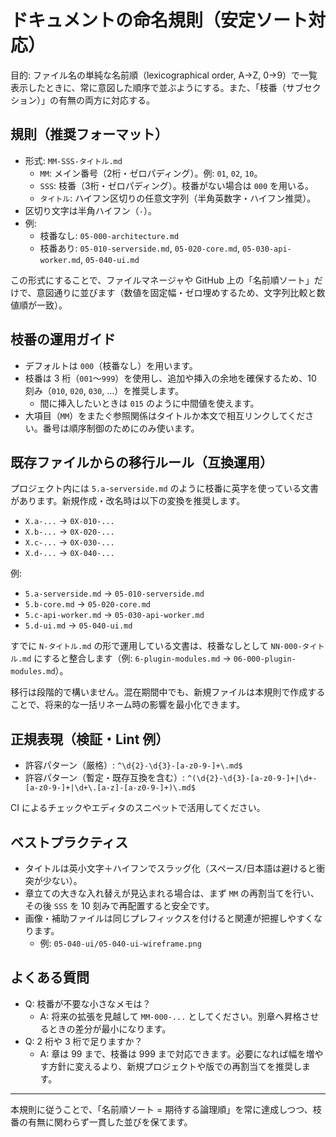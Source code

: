 # ドキュメントの命名規則（安定ソート対応）

目的: ファイル名の単純な名前順（lexicographical order, A→Z, 0→9）で一覧表示したときに、常に意図した順序で並ぶようにする。また、「枝番（サブセクション）」の有無の両方に対応する。

## 規則（推奨フォーマット）

- 形式: `MM-SSS-タイトル.md`
  - `MM`: メイン番号（2桁・ゼロパディング）。例: `01`, `02`, `10`。
  - `SSS`: 枝番（3桁・ゼロパディング）。枝番がない場合は `000` を用いる。
  - `タイトル`: ハイフン区切りの任意文字列（半角英数字・ハイフン推奨）。
- 区切り文字は半角ハイフン（`-`）。
- 例:
  - 枝番なし: `05-000-architecture.md`
  - 枝番あり: `05-010-serverside.md`, `05-020-core.md`, `05-030-api-worker.md`, `05-040-ui.md`

この形式にすることで、ファイルマネージャや GitHub 上の「名前順ソート」だけで、意図通りに並びます（数値を固定幅・ゼロ埋めするため、文字列比較と数値順が一致）。

## 枝番の運用ガイド

- デフォルトは `000`（枝番なし）を用います。
- 枝番は 3 桁（`001`〜`999`）を使用し、追加や挿入の余地を確保するため、10 刻み（`010`, `020`, `030`, ...）を推奨します。
  - 間に挿入したいときは `015` のように中間値を使えます。
- 大項目（`MM`）をまたぐ参照関係はタイトルか本文で相互リンクしてください。番号は順序制御のためにのみ使います。

## 既存ファイルからの移行ルール（互換運用）

プロジェクト内には `5.a-serverside.md` のように枝番に英字を使っている文書があります。新規作成・改名時は以下の変換を推奨します。

- `X.a-...` → `0X-010-...`
- `X.b-...` → `0X-020-...`
- `X.c-...` → `0X-030-...`
- `X.d-...` → `0X-040-...`

例:
- `5.a-serverside.md` → `05-010-serverside.md`
- `5.b-core.md` → `05-020-core.md`
- `5.c-api-worker.md` → `05-030-api-worker.md`
- `5.d-ui.md` → `05-040-ui.md`

すでに `N-タイトル.md` の形で運用している文書は、枝番なしとして `NN-000-タイトル.md` にすると整合します（例: `6-plugin-modules.md` → `06-000-plugin-modules.md`）。

移行は段階的で構いません。混在期間中でも、新規ファイルは本規則で作成することで、将来的な一括リネーム時の影響を最小化できます。

## 正規表現（検証・Lint 例）

- 許容パターン（厳格）: `^\d{2}-\d{3}-[a-z0-9-]+\.md$`
- 許容パターン（暫定・既存互換を含む）: `^(\d{2}-\d{3}-[a-z0-9-]+|\d+-[a-z0-9-]+|\d+\.[a-z]-[a-z0-9-]+)\.md$`

CI によるチェックやエディタのスニペットで活用してください。

## ベストプラクティス

- タイトルは英小文字＋ハイフンでスラッグ化（スペース/日本語は避けると衝突が少ない）。
- 章立ての大きな入れ替えが見込まれる場合は、まず `MM` の再割当てを行い、その後 `SSS` を 10 刻みで再配置すると安全です。
- 画像・補助ファイルは同じプレフィックスを付けると関連が把握しやすくなります。
  - 例: `05-040-ui/05-040-ui-wireframe.png`

## よくある質問

- Q: 枝番が不要な小さなメモは？
  - A: 将来の拡張を見越して `MM-000-...` としてください。別章へ昇格させるときの差分が最小になります。
- Q: 2 桁や 3 桁で足りますか？
  - A: 章は 99 まで、枝番は 999 まで対応できます。必要になれば幅を増やす方針に変えるより、新規プロジェクトや版での再割当てを推奨します。

---
本規則に従うことで、「名前順ソート = 期待する論理順」を常に達成しつつ、枝番の有無に関わらず一貫した並びを保てます。